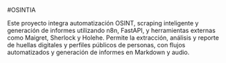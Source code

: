 #OSINTIA

Este proyecto integra automatización OSINT, scraping inteligente y generación de informes utilizando n8n, FastAPI, y herramientas externas como Maigret, Sherlock y Holehe. Permite la extracción, análisis y reporte de huellas digitales y perfiles públicos de personas, con flujos automatizados y generación de informes en Markdown y audio.
